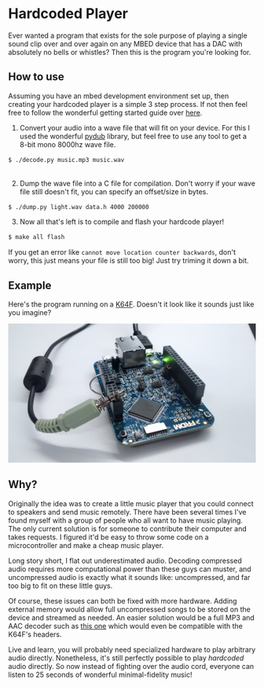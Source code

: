 Hardcoded Player
================

Ever wanted a program that exists for the sole purpose of playing a single
sound clip over and over again on any MBED device that has a DAC with
absolutely no bells or whistles?
Then this is the program you're looking for.

How to use
----------
Assuming you have an mbed development environment set up, then creating your
hardcoded player is a simple 3 step process. If not then feel free to follow
the wonderful getting started guide over [here](https://docs.mbed.com/docs/getting-started-mbed-os/en/latest/).

1. Convert your audio into a wave file that will fit on your device. For this
I used the wonderful [pydub](http://pydub.com/) library, but feel free to use
any tool to get a 8-bit mono 8000hz wave file.

``` bash
$ ./decode.py music.mp3 music.wav
    
```

2. Dump the wave file into a C file for compilation. Don't worry if your wave file
still doesn't fit, you can specify an offset/size in bytes.
``` bash
$ ./dump.py light.wav data.h 4000 200000
```

3. Now all that's left is to compile and flash your hardcode player!
``` bash
$ make all flash
```

If you get an error like `cannot move location counter backwards`, don't worry, this
just means your file is still too big! Just try triming it down a bit.

Example
-------
Here's the program running on a [K64F](https://developer.mbed.org/platforms/FRDM-K64F/).
Doesn't it look like it sounds just like you imagine?

![hcplayer](hcplayer.jpg)

Why?
----
Originally the idea was to create a little music player that you could connect to speakers
and send music remotely. There have been several times I've found myself with a group of
people who all want to have music playing. The only current solution is for someone to contribute
their computer and takes requests. I figured it'd be easy to throw some code on a microcontroller
and make a cheap music player.

Long story short, I flat out underestimated audio. Decoding compressed audio requires more 
computational power than these guys can muster, and uncompressed audio is exactly what it sounds
like: uncompressed, and far too big to fit on these little guys.

Of course, these issues can both be fixed with more hardware. Adding external memory would allow full
uncompressed songs to be stored on the device and streamed as needed. An easier solution would be
a full MP3 and AAC decoder such as [this one](https://www.sparkfun.com/products/12660?gclid=CM6wm4rTp8oCFQoKaQod190PlQ) which would even be compatible with the K64F's headers.

Live and learn, you will probably need specialized hardware to play arbitrary audio directly.
Nonetheless, it's still perfectly possible to play _hardcoded_ audio directly. So now instead of
fighting over the audio cord, everyone can listen to 25 seconds of wonderful minimal-fidelity music!

